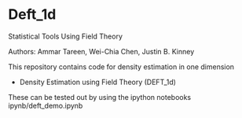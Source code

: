 # Deft_1d

Statistical Tools Using Field Theory

Authors: Ammar Tareen, Wei-Chia Chen, Justin B. Kinney

This repository contains code for density estimation in one dimension
- Density Estimation using Field Theory (DEFT_1d)


These can be tested out by using the ipython notebooks ipynb/deft\_demo.ipynb
